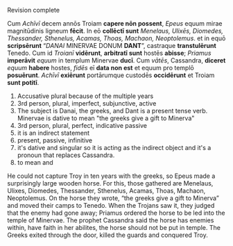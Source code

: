 Revision complete

Cum *Achīvī* decem annōs Troiam **capere nōn possent**, *Epeus* equum mirae magnitūdinis ligneum **fēcit**. In eō **collēctī sunt** *Menelaus, Ulixēs, Diomedes, Thessander, Sthenelus, Acamas, Thoas, Machaon, Neoptolemus*. et in equō **scripsērunt** “*DANAI* MINERVAE DONUM **DANT**”, castraque **transtulērunt** Tenedo. Cum id *Troianī* **vidērunt**, **arbitratī sunt** hostēs **abisse**; *Priamus* **imperāvit** *equum* in templum Minervae **ducī**. Cum *vātēs*, Cassandra, **diceret** *equum* **habere** hostes, *fidēs* eī **data non est** et equum pro templō **posuērunt**. *Achīvī* **exiērunt** portārumque custodēs **occidērunt** et Troiam **sunt potitī**.

1. Accusative plural because of the multiple years
2. 3rd person, plural, imperfect, subjunctive, active
3. The subject is Danai, the greeks, and Dant is a present tense verb. Minervae is dative to mean "the greeks give a gift to Minerva"
4. 3rd person, plural, perfect, indicative passive
5. it is an indirect statement
6. present, passive, infinitive
7. it's dative and singular so it is acting as the indirect object and it's a pronoun that replaces Cassandra.
8. to mean and

He could not capture Troy in ten years with the greeks, so Epeus made a surprisingly large wooden
horse. For this, those gathered are Menelaus, Ulixes, Diomedes, Thessander, Sthenelus, Acamas,
Thoas, Machaon, Neoptolemus. On the horse they wrote, “the greeks give a gift to Minerva”
and moved their camps to Tenedo. When the Trojans saw it, they judged that the enemy had gone away; Priamus
ordered the horse to be led into the temple of Minervae. The prophet Cassandra said the horse
has enemies within, have faith in her abilites, the horse should not be put in temple. The Greeks
exited through the door, killed the guards and conquered Troy.
